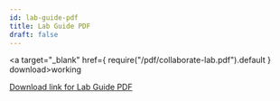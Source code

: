 ```yaml
---
id: lab-guide-pdf
title: Lab Guide PDF
draft: false
---
```


<a target="_blank" href={ require("/pdf/collaborate-lab.pdf").default } download>working</a>

[Download link for Lab Guide PDF](/pdf/collaborate-lab.pdf)
